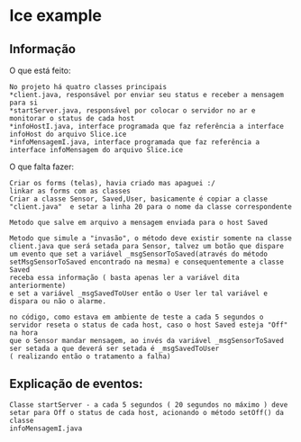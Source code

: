 Ice example
===================

Informação
------------
 O que está feito:
 
	No projeto há quatro classes principais
	*client.java, responsável por enviar seu status e receber a mensagem para si
	*startServer.java, responsável por colocar o servidor no ar e monitorar o status de cada host
	*infoHostI.java, interface programada que faz referência a interface infoHost do arquivo Slice.ice
	*infoMensagemI.java, interface programada que faz referência a interface infoMensagem do arquivo Slice.ice
 
 O que falta fazer:
 
	Criar os forms (telas), havia criado mas apaguei :/
	linkar as forms com as classes
	Criar a classe Sensor, Saved,User, basicamente é copiar a classe "client.java"  e setar a linha 20 para o nome da classe correspondente
	
	Metodo que salve em arquivo a mensagem enviada para o host Saved
	
	Metodo que simule a "invasão", o método deve existir somente na classe client.java que será setada para Sensor, talvez um botão que dispare
	um evento que set a variável _msgSensorToSaved(através do método setMsgSensorToSaved encontrado na mesma) e consequentemente a classe Saved 
	receba essa informação ( basta apenas ler a variável dita anteriormente)
	e set a variável _msgSavedToUser então o User ler tal variável e dispara ou não o alarme.

	no código, como estava em ambiente de teste a cada 5 segundos o servidor reseta o status de cada host, caso o host Saved esteja "Off" na hora 
	que o Sensor mandar mensagem, ao invés da variável _msgSensorToSaved ser setada	a que deverá ser setada é _msgSavedToUser 
	( realizando então o tratamento a falha)

	
Explicação de eventos:
--------------
	
	Classe startServer - a cada 5 segundos ( 20 segundos no máximo ) deve setar para Off o status de cada host, acionando o método setOff() da classe 
	infoMensagemI.java	
	
	